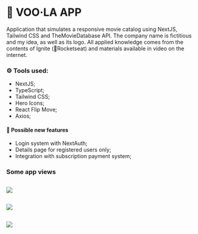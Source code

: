 # :movie_camera: VOO·LA APP

Application that simulates a responsive movie catalog using NextJS, Tailwind CSS and TheMovieDatabase API.
The company name is fictitious and my idea, as well as its logo.
All applied knowledge comes from the contents of Ignite (:rocket:Rocketseat) and materials available in video on the internet.

### :gear: Tools used:

- NextJS;
- TypeScript;
- Tailwind CSS;
- Hero Icons;
- React Flip Move;
- Axios;

#### :page_with_curl: Possible new features

- Login system with NextAuth;
- Details page for registered users only;
- Integration with subscription payment system;

### Some app views

## ![](assets/mobile-first.gif)

## ![](assets/responsive.gif)

## ![](assets/webview.gif)
